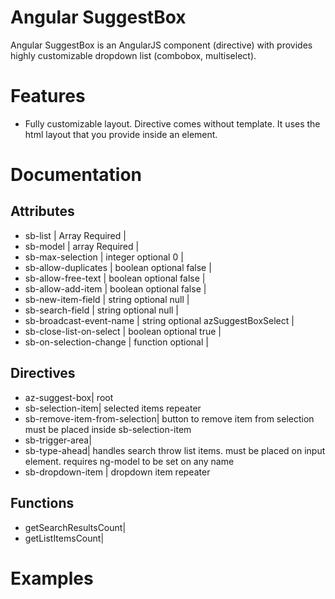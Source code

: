 # Angular SuggestBox
Angular SuggestBox is an AngularJS component (directive) with provides highly customizable dropdown list (combobox, multiselect).

# Features
- Fully customizable layout. Directive comes without template. It uses the html layout that you provide inside an element.

# Documentation

## Attributes
+ sb-list | Array Required |
+ sb-model | array Required |
+ sb-max-selection | integer optional 0 |
+ sb-allow-duplicates | boolean optional false |
+ sb-allow-free-text | boolean optional false |
+ sb-allow-add-item | boolean optional false |
+ sb-new-item-field | string optional null |
+ sb-search-field | string optional null |
+ sb-broadcast-event-name | string optional azSuggestBoxSelect |
+ sb-close-list-on-select | boolean optional true |
+ sb-on-selection-change | function optional |

## Directives
+ az-suggest-box| root
+ sb-selection-item| selected items repeater
+ sb-remove-item-from-selection| button to remove item from selection must be placed inside sb-selection-item
+ sb-trigger-area|
+ sb-type-ahead| handles search throw list items. must be placed on input element. requires ng-model to be set on any name
+ sb-dropdown-item | dropdown item repeater

## Functions
+ getSearchResultsCount|
+ getListItemsCount|


# Examples

